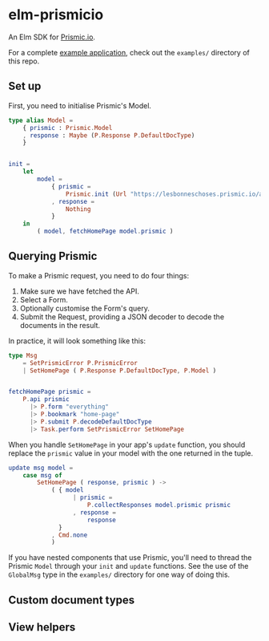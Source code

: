
# elm-prismicio

An Elm SDK for [Prismic.io](https://prismic.io).

For a complete [example application](http://blog.mattjbray.com/elm-prismicio),
check out the `examples/` directory of this repo.

## Set up

First, you need to initialise Prismic's Model.

```elm
type alias Model =
    { prismic : Prismic.Model
    , response : Maybe (P.Response P.DefaultDocType)
    }


init =
    let
        model =
            { prismic =
                Prismic.init (Url "https://lesbonneschoses.prismic.io/api")
            , response =
                Nothing
            }
    in
        ( model, fetchHomePage model.prismic )
```


## Querying Prismic

To make a Prismic request, you need to do four things:

1. Make sure we have fetched the API.
2. Select a Form.
3. Optionally customise the Form's query.
4. Submit the Request, providing a JSON decoder to decode the documents in the
   result.

In practice, it will look something like this:

```elm
type Msg
    = SetPrismicError P.PrismicError
    | SetHomePage ( P.Response P.DefaultDocType, P.Model )


fetchHomePage prismic =
    P.api prismic
      |> P.form "everything"
      |> P.bookmark "home-page"
      |> P.submit P.decodeDefaultDocType
      |> Task.perform SetPrismicError SetHomePage
```


When you handle `SetHomePage` in your app's `update` function, you should
replace the `prismic` value in your model with the one returned in the tuple.

```elm
update msg model =
    case msg of
        SetHomePage ( response, prismic ) ->
            ( { model
                  | prismic =
                      P.collectResponses model.prismic prismic
                  , response =
                      response
              }
            , Cmd.none
            )
```
                
If you have nested components that use Prismic, you'll need to thread the
Prismic `Model` through your `init` and `update` functions. See the use of the
`GlobalMsg` type in the `examples/` directory for one way of doing this.

## Custom document types

## View helpers
